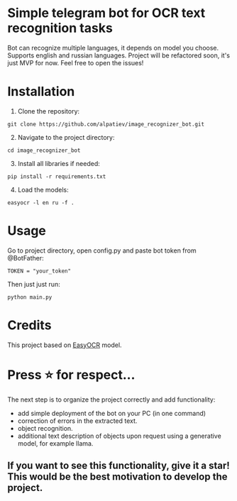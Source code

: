 # Simple telegram bot for OCR text recognition tasks
Bot can recognize multiple languages, it depends on model you choose. Supports english and russian languages.
Project will be refactored soon, it's just MVP for now. Feel free to open the issues! 

# Installation
1. Clone the repository:
```
git clone https://github.com/alpatiev/image_recognizer_bot.git
```
2. Navigate to the project directory:
```
cd image_recognizer_bot
```
3. Install all libraries if needed:
```
pip install -r requirements.txt
```
4. Load the models:
```
easyocr -l en ru -f .
```

# Usage
Go to project directory, open config.py and paste bot token from @BotFather:
```
TOKEN = "your_token"
```
Then just just run:
```
python main.py
```

# Credits
This project based on [EasyOCR](https://github.com/JaidedAI/EasyOCR) model.

# Press ⭐️ for respect...
The next step is to organize the project correctly and add functionality:
- add simple deployment of the bot on your PC (in one command)
- correction of errors in the extracted text.
- object recognition.
- additional text description of objects upon request using a generative model, for example llama.

## If you want to see this functionality, give it a star! This would be the best motivation to develop the project.



